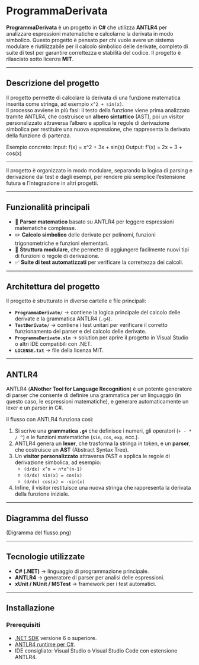 # ProgrammaDerivata

**ProgrammaDerivata** è un progetto in **C#** che utilizza **ANTLR4** per analizzare espressioni matematiche e calcolarne la derivata in modo simbolico. Questo progetto è pensato per chi vuole avere un sistema modulare e riutilizzabile per il calcolo simbolico delle derivate, completo di suite di test per garantire correttezza e stabilità del codice. Il progetto è rilasciato sotto licenza **MIT**.

---

## Descrizione del progetto

Il progetto permette di calcolare la derivata di una funzione matematica inserita come stringa, ad esempio `x^2 + sin(x)`.  
Il processo avviene in più fasi: il testo della funzione viene prima analizzato tramite ANTLR4, che costruisce un **albero sintattico** (AST), poi un visitor personalizzato attraversa l’albero e applica le regole di derivazione simbolica per restituire una nuova espressione, che rappresenta la derivata della funzione di partenza.

Esempio concreto:
Input: f(x) = x^2 + 3x + sin(x)
Output: f'(x) = 2x + 3 + cos(x)

---

Il progetto è organizzato in modo modulare, separando la logica di parsing e derivazione dai test e dagli esempi, per rendere più semplice l’estensione futura e l’integrazione in altri progetti.

---

## Funzionalità principali

- 📘 **Parser matematico** basato su ANTLR4 per leggere espressioni matematiche complesse.  
- ✏️ **Calcolo simbolico** delle derivate per polinomi, funzioni trigonometriche e funzioni elementari.  
- 🧩 **Struttura modulare**, che permette di aggiungere facilmente nuovi tipi di funzioni o regole di derivazione.  
- ✅ **Suite di test automatizzati** per verificare la correttezza dei calcoli.  

---

## Architettura del progetto

Il progetto è strutturato in diverse cartelle e file principali:

- **`ProgrammaDerivate/`** → contiene la logica principale del calcolo delle derivate e la grammatica ANTLR4 (`.g4`).  
- **`TestDerivate/`** → contiene i test unitari per verificare il corretto funzionamento del parser e del calcolo delle derivate.  
- **`ProgrammaDerivate.sln`** → solution per aprire il progetto in Visual Studio o altri IDE compatibili con .NET.  
- **`LICENSE.txt`** → file della licenza MIT.  

---

## ANTLR4

ANTLR4 (**ANother Tool for Language Recognition**) è un potente generatore di parser che consente di definire una grammatica per un linguaggio (in questo caso, le espressioni matematiche), e generare automaticamente un lexer e un parser in C#.  

Il flusso con ANTLR4 funziona così:  

1. Si scrive una **grammatica `.g4`** che definisce i numeri, gli operatori (`+ - * / ^`) e le funzioni matematiche (`sin`, `cos`, `exp`, ecc.).  
2. ANTLR4 genera un **lexer**, che trasforma la stringa in token, e un **parser**, che costruisce un **AST** (Abstract Syntax Tree).  
3. Un **visitor personalizzato** attraversa l’AST e applica le regole di derivazione simbolica, ad esempio:  
   - `(d/dx) x^n = n*x^(n-1)`  
   - `(d/dx) sin(x) = cos(x)`  
   - `(d/dx) cos(x) = -sin(x)`  
4. Infine, il visitor restituisce una nuova stringa che rappresenta la derivata della funzione iniziale.  

---
## Diagramma del flusso
(Digramma del flusso.png) 

---
## Tecnologie utilizzate

- **C# (.NET)** → linguaggio di programmazione principale.  
- **ANTLR4** → generatore di parser per analisi delle espressioni.  
- **xUnit / NUnit / MSTest** → framework per i test automatici.

---

## Installazione

### Prerequisiti

- [.NET SDK](https://dotnet.microsoft.com/) versione 6 o superiore.  
- [ANTLR4 runtime per C#](https://www.antlr.org/).  
- IDE consigliato: Visual Studio o Visual Studio Code con estensione ANTLR4.

